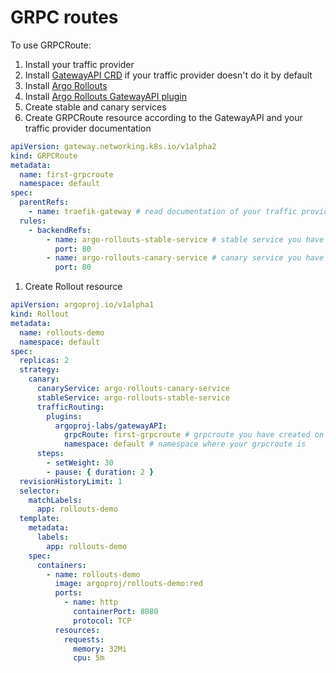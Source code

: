 # GRPC routes

To use GRPCRoute:

1. Install your traffic provider
2. Install [GatewayAPI CRD](https://gateway-api.sigs.k8s.io/guides/#installing-gateway-api) if your traffic provider doesn't do it by default
3. Install [Argo Rollouts](https://argoproj.github.io/argo-rollouts/installation/)
4. Install [Argo Rollouts GatewayAPI plugin](installation.md)
5. Create stable and canary services
6. Create GRPCRoute resource according to the GatewayAPI and your traffic provider documentation
```yaml
apiVersion: gateway.networking.k8s.io/v1alpha2
kind: GRPCRoute
metadata:
  name: first-grpcroute
  namespace: default
spec:
  parentRefs:
    - name: traefik-gateway # read documentation of your traffic provider to understand what you need to specify here
  rules:
    - backendRefs:
        - name: argo-rollouts-stable-service # stable service you have created on the 5th step
          port: 80
        - name: argo-rollouts-canary-service # canary service you have created on the 5th step
          port: 80
```
1. Create Rollout resource
```yaml
apiVersion: argoproj.io/v1alpha1
kind: Rollout
metadata:
  name: rollouts-demo
  namespace: default
spec:
  replicas: 2
  strategy:
    canary:
      canaryService: argo-rollouts-canary-service
      stableService: argo-rollouts-stable-service
      trafficRouting:
        plugins:
          argoproj-labs/gatewayAPI:
            grpcRoute: first-grpcroute # grpcroute you have created on the 6th step
            namespace: default # namespace where your grpcroute is
      steps:
        - setWeight: 30
        - pause: { duration: 2 }
  revisionHistoryLimit: 1
  selector:
    matchLabels:
      app: rollouts-demo
  template:
    metadata:
      labels:
        app: rollouts-demo
    spec:
      containers:
        - name: rollouts-demo
          image: argoproj/rollouts-demo:red
          ports:
            - name: http
              containerPort: 8080
              protocol: TCP
          resources:
            requests:
              memory: 32Mi
              cpu: 5m
```